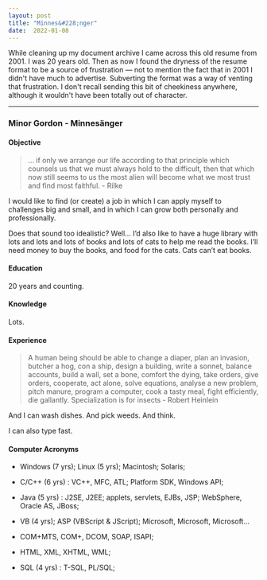 ```yaml
---
layout: post
title: "Minnes&#228;nger"
date:  2022-01-08
---
```


While cleaning up my document archive I came across this old resume from 2001. I was 20 years old. Then as now I found the dryness of the resume format to be a source of frustration &mdash; not to mention the fact that in 2001 I didn't have much to advertise. Subverting the format was a way of venting that frustration. I don't recall sending this bit of cheekiness anywhere, although it wouldn't have been totally out of character.

---

### Minor Gordon - Minnes&#228;nger

  
#### Objective
> ... if only we arrange our life according to that principle which counsels us that we must always hold to the difficult, then that which now still seems to us the most alien will become what we most trust and find most faithful. - Rilke

I would like to find (or create) a job in which I can apply myself to challenges big and small, and in which I can grow both personally and professionally.

Does that sound too idealistic? Well... I’d also like to have a huge library with lots and lots and lots of books and lots of cats to help me read the books. I’ll need money to buy the books, and food for the cats. Cats can’t eat books.

#### Education

20 years and counting.

#### Knowledge

Lots.

#### Experience

> A human being should be able to change a diaper, plan an invasion, butcher a hog, con a ship, design a building, write a sonnet, balance accounts, build a wall, set a bone, comfort the dying, take orders, give orders, cooperate, act alone, solve equations, analyse a new problem, pitch manure, program a computer, cook a tasty meal, fight efficiently, die gallantly. Specialization is for insects - Robert Heinlein

And I can wash dishes. And pick weeds. And think.

I can also type fast.

#### Computer Acronyms

* Windows (7 yrs); Linux (5 yrs); Macintosh; Solaris;
* C/C++ (6 yrs) : VC++, MFC, ATL; Platform SDK, Windows API;
* Java (5 yrs) : J2SE, J2EE; applets, servlets, EJBs, JSP; WebSphere, Oracle AS, JBoss;
* VB (4 yrs); ASP (VBScript & JScript); Microsoft, Microsoft, Microsoft...

* COM+MTS, COM+, DCOM, SOAP, ISAPI;
* HTML, XML, XHTML, WML;
* SQL (4 yrs) : T-SQL, PL/SQL;
